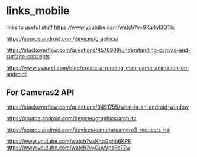 # links_mobile
links to useful stuff
https://www.youtube.com/watch?v=9Kq4yl3QTlc


https://source.android.com/devices/graphics/


https://stackoverflow.com/questions/4576909/understanding-canvas-and-surface-concepts



https://www.ssaurel.com/blog/create-a-running-man-game-animation-on-android/


For Cameras2 API
------------------

https://stackoverflow.com/questions/9451755/what-is-an-android-window

https://source.android.com/devices/graphics/arch-tv

https://source.android.com/devices/camera/camera3_requests_hal

https://www.youtube.com/watch?v=KhqGphh6KPE
https://www.youtube.com/watch?v=CuvVpsFc77w
